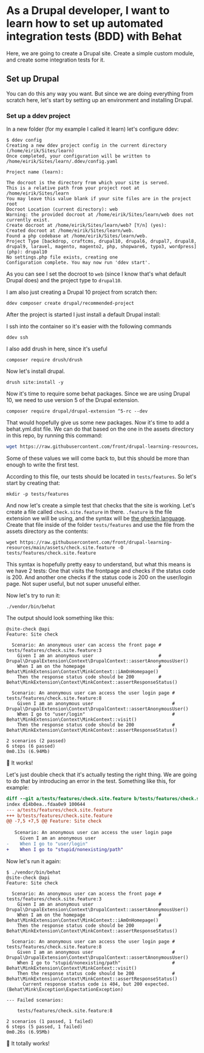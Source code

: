 # As a Drupal developer, I want to learn how to set up automated integration tests (BDD) with Behat

Here, we are going to create a Drupal site. Create a simple custom module, and create some integration tests for it.

## Set up Drupal

You can do this any way you want. But since we are doing everything from scratch here, let's start by setting up an environment and installing Drupal.

### Set up a ddev project

In a new folder (for my example I called it learn) let's configure ddev:

```
$ ddev config
Creating a new ddev project config in the current directory (/home/eirik/Sites/learn) 
Once completed, your configuration will be written to /home/eirik/Sites/learn/.ddev/config.yaml
 
Project name (learn): 

The docroot is the directory from which your site is served.
This is a relative path from your project root at /home/eirik/Sites/learn 
You may leave this value blank if your site files are in the project root 
Docroot Location (current directory): web
Warning: the provided docroot at /home/eirik/Sites/learn/web does not currently exist. 
Create docroot at /home/eirik/Sites/learn/web? [Y/n] (yes): 
Created docroot at /home/eirik/Sites/learn/web. 
Found a php codebase at /home/eirik/Sites/learn/web. 
Project Type [backdrop, craftcms, drupal10, drupal6, drupal7, drupal8, drupal9, laravel, magento, magento2, php, shopware6, typo3, wordpress] (php): drupal10
No settings.php file exists, creating one 
Configuration complete. You may now run 'ddev start'. 
```

As you can see I set the docroot to `web` (since I know that's what default Drupal does) and the project type to `drupal10`.

I am also just creating a Drupal 10 project from scratch then:

```
ddev composer create drupal/recommended-project
``` 

After the project is started I just install a default Drupal install:

I ssh into the container so it's easier with the following commands

```
ddev ssh
```

I also add drush in here, since it's useful

```
composer require drush/drush
```

Now let's install drupal.

```
drush site:install -y
```

Now it's time to require some behat packages. Since we are using Drupal 10, we need to use version 5 of the Drupal extension.

```
composer require drupal/drupal-extension ^5-rc --dev
```

That would hopefully give us some new packages. Now it's time to add a behat.yml.dist file. We can do that based on the one in the assets directory in this repo, by running this command:

```bash
wget https://raw.githubusercontent.com/front/drupal-learning-resources/main/assets/behat.yml -O behat.yml.dist
```

Some of these values we will come back to, but this should be more than enough to write the first test.

According to this file, our tests should be located in `tests/features`. So let's start by creating that:

```
mkdir -p tests/features
```

And now let's create a simple test that checks that the site is working. Let's create a file called `check.site.feature` in there. `.feature` is the file extension we will be using, and the syntax will be [the gherkin language](https://docs.behat.org/en/latest/user_guide/gherkin.html). Create that file inside of the folder `tests/features` and use the file from the assets directory as the contents:

```
wget https://raw.githubusercontent.com/front/drupal-learning-resources/main/assets/check.site.feature -O tests/features/check.site.feature
```

This syntax is hopefully pretty easy to understand, but what this means is we have 2 tests: One that visits the frontpage and checks if the status code is 200. And another one checks if the status code is 200 on the user/login page. Not super useful, but not super unuseful either.

Now let's try to run it:

```
./vendor/bin/behat
```

The output should look something like this:

```
@site-check @api
Feature: Site check

  Scenario: An anonymous user can access the front page # tests/features/check.site.feature:3
    Given I am an anonymous user                        # Drupal\DrupalExtension\Context\DrupalContext::assertAnonymousUser()
    When I am on the homepage                           # Behat\MinkExtension\Context\MinkContext::iAmOnHomepage()
    Then the response status code should be 200         # Behat\MinkExtension\Context\MinkContext::assertResponseStatus()

  Scenario: An anonymous user can access the user login page # tests/features/check.site.feature:8
    Given I am an anonymous user                             # Drupal\DrupalExtension\Context\DrupalContext::assertAnonymousUser()
    When I go to "user/login"                                # Behat\MinkExtension\Context\MinkContext::visit()
    Then the response status code should be 200              # Behat\MinkExtension\Context\MinkContext::assertResponseStatus()

2 scenarios (2 passed)
6 steps (6 passed)
0m0.13s (6.94Mb)
``` 

:tada: It works!

Let's just double check that it's actually testing the right thing. We are going to do that by introducing an error in the test. Something like this, for example: 

```diff
diff --git a/tests/features/check.site.feature b/tests/features/check.site.feature
index d14b0ea..fdaa0e9 100644
--- a/tests/features/check.site.feature
+++ b/tests/features/check.site.feature
@@ -7,5 +7,5 @@ Feature: Site check
 
   Scenario: An anonymous user can access the user login page
     Given I am an anonymous user
-    When I go to "user/login"
+    When I go to "stupid/nonexisting/path"
```

Now let's run it again:

```
$ ./vendor/bin/behat 
@site-check @api
Feature: Site check

  Scenario: An anonymous user can access the front page # tests/features/check.site.feature:3
    Given I am an anonymous user                        # Drupal\DrupalExtension\Context\DrupalContext::assertAnonymousUser()
    When I am on the homepage                           # Behat\MinkExtension\Context\MinkContext::iAmOnHomepage()
    Then the response status code should be 200         # Behat\MinkExtension\Context\MinkContext::assertResponseStatus()

  Scenario: An anonymous user can access the user login page # tests/features/check.site.feature:8
    Given I am an anonymous user                             # Drupal\DrupalExtension\Context\DrupalContext::assertAnonymousUser()
    When I go to "stupid/nonexisting/path"                   # Behat\MinkExtension\Context\MinkContext::visit()
    Then the response status code should be 200              # Behat\MinkExtension\Context\MinkContext::assertResponseStatus()
      Current response status code is 404, but 200 expected. (Behat\Mink\Exception\ExpectationException)

--- Failed scenarios:

    tests/features/check.site.feature:8

2 scenarios (1 passed, 1 failed)
6 steps (5 passed, 1 failed)
0m0.26s (6.95Mb)
```

:rocket: It totally works!
